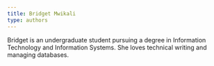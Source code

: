 ```yaml
---
title: Bridget Mwikali
type: authors
---
```

Bridget is an undergraduate student pursuing a degree in Information Technology and Information Systems. She loves technical writing and managing databases.
